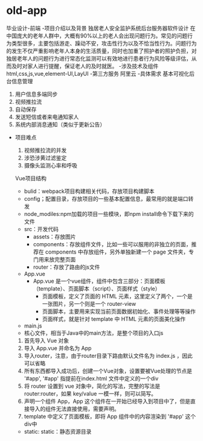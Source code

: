 # old-app
毕业设计-前端
-项目介绍以及背景
  独居老人安全监护系统后台服务器软件设计
  在中国庞大的老年人群中，大概有90%以上的老人会出现问题行为。常见的问题行为类型很多，主要包括游走、躁动不安，攻击性行为以及不恰当性行为。问题行为的发生不仅严重影响老年人本身的生活质量，同时也加重了照护者的照护负担，对独居老年人的问题行为进行常态化监测可以有效地进行患者行为风险等级评估，从而及时对家人进行提醒，保证老人的及时就医。
-涉及技术及组件
  html,css,js,vue,element-UI,LayUI
-第三方服务
  阿里云
-具体需求
  基本可视化后台信息管理
  1. 用户信息多端同步
  2. 视频推拉流
  3. 自动保存
  4. 发送短信或者来电通知家人
  5. 系统内部消息通知（类似于更新公告）
- 项目难点
  1. 视频推拉流的并发
  2. 涉恐涉黄过滤鉴定
  3. 摄像头监测心率和呼吸


  Vue项目结构
  - bulid：webpack项目构建相关代码，存放项目构建脚本
  - config；配置目录，存放项目的一些基本配置信息，最常用的就是端口转发
  - node_modiles:npm加载的项目一些模块，即npm install命令下载下来的文件
  - src：开发代码
    - assets：存放图片
    - components：存放组件文件，比如一些可以服用的非独立的页面，推荐在 components 中存放组件，另外单独新建一个 page 文件夹，专门用来放完整页面
    - router：存放了路由的js文件
  - App.vue
    - App.vue 是一个vue组件，组件中包含三部分：页面模板（template）、页面脚本（script）、页面样式（style）
      - 页面模板，定义了页面的 HTML 元素，这里定义了两个，一个是一张图片，另一个则是一个 router-view
      - 页面脚本，主要用来实现当前页面数据初始化、事件处理等等操作
      - 页面样式，就是针对 template 中 HTML 元素的页面美化操作
  - main.js
  - 核心文件，相当于Java中的main方法，是整个项目的入口js
   1. 首先导入 Vue 对象
   2. 导入 App.vue 并命名为 App
   3. 导入router，注意，由于router目录下路由默认文件名为 index.js ，因此可以省略
   4. 所有东西都导入成功后，创建一个Vue对象，设置要被Vue处理的节点是 '#app', '#app' 指提前在index.html 文件中定义的一个div
   5. 将 router 设置到 vue 对象中，简化的写法，完整的写法是 router:router，如果 key/value 一模一样，则可以简写。
   6. 声明一个组件 App，App 这个组件在一开始已经导入到项目中了，但是直接导入的组件无法直接使用，需要声明。
   7. template 中定义了页面模板，即将 App 组件中的内容渲染到 '#app' 这个div中
  - static: static：静态资源目录